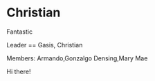 Christian
======

Fantastic

Leader == Gasis, Christian

Members:
        Armando,Gonzalgo
        Densing,Mary Mae

Hi there!

